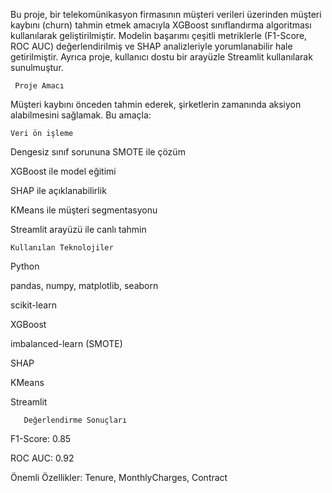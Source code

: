 Bu proje, bir telekomünikasyon firmasının müşteri verileri üzerinden müşteri kaybını (churn) tahmin etmek amacıyla XGBoost sınıflandırma algoritması kullanılarak geliştirilmiştir. Modelin başarımı çeşitli metriklerle (F1-Score, ROC AUC) değerlendirilmiş ve SHAP analizleriyle yorumlanabilir hale getirilmiştir. Ayrıca proje, kullanıcı dostu bir arayüzle Streamlit kullanılarak sunulmuştur.

     Proje Amacı
Müşteri kaybını önceden tahmin ederek, şirketlerin zamanında aksiyon alabilmesini sağlamak. Bu amaçla:

    Veri ön işleme

Dengesiz sınıf sorununa SMOTE ile çözüm

XGBoost ile model eğitimi

SHAP ile açıklanabilirlik

KMeans ile müşteri segmentasyonu

Streamlit arayüzü ile canlı tahmin

    Kullanılan Teknolojiler
Python

pandas, numpy, matplotlib, seaborn

scikit-learn

XGBoost

imbalanced-learn (SMOTE)

SHAP

KMeans

Streamlit

       Değerlendirme Sonuçları
F1-Score: 0.85

ROC AUC: 0.92

Önemli Özellikler: Tenure, MonthlyCharges, Contract
